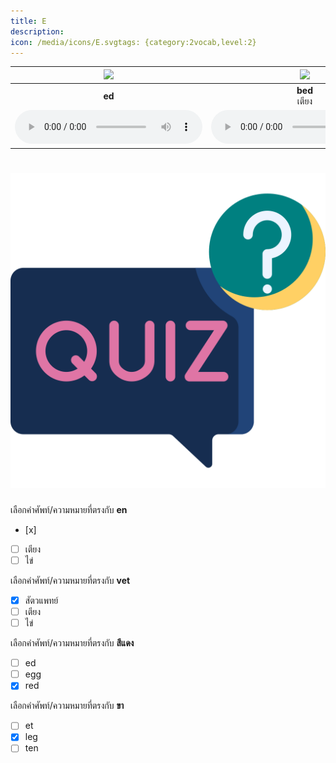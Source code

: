 ```yaml
---
title: E
description: 
icon: /media/icons/E.svgtags: {category:2vocab,level:2}
---
```

<div class="carrousel">


|![](/media/img/E/ed.svg)|![](/media/img/E/bed.svg)|![](/media/img/E/red.svg)|![](/media/img/E/wed.svg)|![](/media/img/E/eg.svg)|![](/media/img/E/egg.svg)|![](/media/img/E/leg.svg)|![](/media/img/E/en.svg)|![](/media/img/E/men.svg)|![](/media/img/E/pen.svg)|![](/media/img/E/ten.svg)|![](/media/img/E/et.svg)|![](/media/img/E/net.svg)|![](/media/img/E/vet.svg)|![](/media/img/E/wet.svg)|
| :----: | :----: | :----: | :----: | :----: | :----: | :----: | :----: | :----: | :----: | :----: | :----: | :----: | :----: | :----: |
|**ed**<br> |**bed**<br>เตียง|**red**<br>สีแดง|**wed**<br>วันพุธ|**eg**<br>|**egg**<br>ไข่|**leg**<br>ขา|**en**<br> |**men**<br>ผู้ชายหลายคน|**pen**<br>ปากกา|**ten**<br>สิบ|**et**<br> |**net**<br>สุทธิ|**vet**<br>สัตวแพทย์|**wet**<br>เปียก|
|![](/media/audio/ed.mp3)|![](/media/audio/bed.mp3)|![](/media/audio/red.mp3)|![](/media/audio/wed.mp3)|![](/media/audio/eg.mp3)|![](/media/audio/egg.mp3)|![](/media/audio/leg.mp3)|![](/media/audio/en.mp3)|![](/media/audio/men.mp3)|![](/media/audio/pen.mp3)|![](/media/audio/ten.mp3)|![](/media/audio/et.mp3)|![](/media/audio/net.mp3)|![](/media/audio/vet.mp3)|![](/media/audio/wet.mp3)|

</div>



# ![icon](/media/icons/quiz.svg) 


 เลือกคำศัพท์/ความหมายที่ตรงกับ **en**
 - [x]  
 - [ ] เตียง
 - [ ] ไข่

 เลือกคำศัพท์/ความหมายที่ตรงกับ **vet**
 - [x] สัตวแพทย์
 - [ ] เตียง
 - [ ] ไข่

 เลือกคำศัพท์/ความหมายที่ตรงกับ **สีแดง**
 - [ ] ed
 - [ ] egg
 - [x] red

 เลือกคำศัพท์/ความหมายที่ตรงกับ **ขา**
 - [ ] et
 - [x] leg
 - [ ] ten
